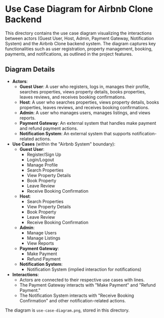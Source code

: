 # Use Case Diagram for Airbnb Clone Backend

This directory contains the use case diagram visualizing the interactions between actors (Guest User, Host, Admin, Payment Gateway, Notification System) and the Airbnb Clone backend system. The diagram captures key functionalities such as user registration, property management, booking, payments, and notifications, as outlined in the project features.

## Diagram Details
- **Actors**:
  - **Guest User**: A user who registers, logs in, manages their profile, searches properties, views property details, books properties, leaves reviews, and receives booking confirmations.
  - **Host**: A user who searches properties, views property details, books properties, leaves reviews, and receives booking confirmations.
  - **Admin**: A user who manages users, manages listings, and views reports.
  - **Payment Gateway**: An external system that handles make payment and refund payment actions.
  - **Notification System**: An external system that supports notification-related actions.
- **Use Cases** (within the "Airbnb System" boundary):
  - **Guest User**:
    - Register/Sign Up
    - Login/Logout
    - Manage Profile
    - Search Properties
    - View Property Details
    - Book Property
    - Leave Review
    - Receive Booking Confirmation
  - **Host**:
    - Search Properties
    - View Property Details
    - Book Property
    - Leave Review
    - Receive Booking Confirmation
  - **Admin**:
    - Manage Users
    - Manage Listings
    - View Reports
  - **Payment Gateway**:
    - Make Payment
    - Refund Payment
  - **Notification System**:
    - Notification System (implied interaction for notifications)
- **Interactions**:
  - Actors are connected to their respective use cases with lines.
  - The Payment Gateway interacts with "Make Payment" and "Refund Payment."
  - The Notification System interacts with "Receive Booking Confirmation" and other notification-related actions.

The diagram is `use-case-diagram.png`, stored in this directory.